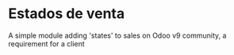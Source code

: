 # Estados de venta

A simple module adding 'states' to sales on Odoo v9 community, a requirement for a client
